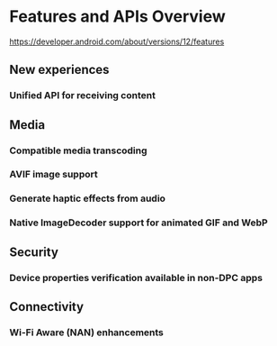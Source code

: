 # Features and APIs Overview

https://developer.android.com/about/versions/12/features

## New experiences

### Unified API for receiving content

## Media

### Compatible media transcoding

### AVIF image support

### Generate haptic effects from audio

### Native ImageDecoder support for animated GIF and WebP

## Security

### Device properties verification available in non-DPC apps

## Connectivity

### Wi-Fi Aware (NAN) enhancements
